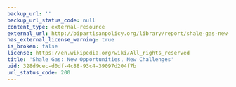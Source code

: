 ```yaml
---
backup_url: ''
backup_url_status_code: null
content_type: external-resource
external_url: http://bipartisanpolicy.org/library/report/shale-gas-new-opportunities-new-challenges
has_external_license_warning: true
is_broken: false
license: https://en.wikipedia.org/wiki/All_rights_reserved
title: 'Shale Gas: New Opportunities, New Challenges'
uid: 328d9cec-d0df-4c88-93c4-39097d204f7b
url_status_code: 200
---
```

